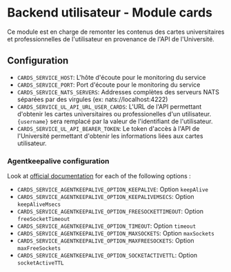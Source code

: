 # Backend utilisateur - Module cards

Ce module est en charge de remonter les contenus des cartes universitaires et professionnelles de l'utilisateur en provenance de l'API de l'Université.

## Configuration
- `CARDS_SERVICE_HOST`: L'hôte d'écoute pour le monitoring du service
- `CARDS_SERVICE_PORT`: Port d'écoute pour le monitoring du service
- `CARDS_SERVICE_NATS_SERVERS`: Addresses complètes des serveurs NATS séparées par des virgules (ex: nats://localhost:4222)
- `CARDS_SERVICE_UL_API_URL_USER_CARDS`: L'URL de l'API permettant d'obtenir les cartes universitaires ou professionelles d'un utilisateur. `{username}` sera remplacé par la valeur de l'identifiant de l'utilisateur.
- `CARDS_SERVICE_UL_API_BEARER_TOKEN`: Le token d'accès à l'API de l'Université permettant d'obtenir les informations liées aux cartes utilisateur.

### Agentkeepalive configuration
Look at [official documentation](https://github.com/node-modules/agentkeepalive#new-agentoptions) for each of the following options :
- `CARDS_SERVICE_AGENTKEEPALIVE_OPTION_KEEPALIVE`: Option `keepAlive`
- `CARDS_SERVICE_AGENTKEEPALIVE_OPTION_KEEPALIVEMSECS`: Option `keepAliveMsecs`
- `CARDS_SERVICE_AGENTKEEPALIVE_OPTION_FREESOCKETTIMEOUT`: Option `freeSocketTimeout`
- `CARDS_SERVICE_AGENTKEEPALIVE_OPTION_TIMEOUT`: Option `timeout`
- `CARDS_SERVICE_AGENTKEEPALIVE_OPTION_MAXSOCKETS`: Option `maxSockets`
- `CARDS_SERVICE_AGENTKEEPALIVE_OPTION_MAXFREESOCKETS`: Option `maxFreeSockets`
- `CARDS_SERVICE_AGENTKEEPALIVE_OPTION_SOCKETACTIVETTL`: Option `socketActiveTTL`